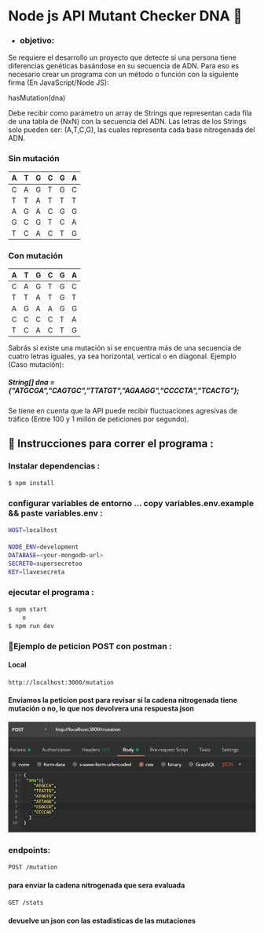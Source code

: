 # Node js API Mutant Checker DNA 🧬

- ### objetivo:
Se requiere el desarrollo un proyecto que detecte si una persona tiene diferencias genéticas basándose en su secuencia de ADN. Para eso es necesario crear un programa con un método o función con la siguiente firma (En JavaScript/Node JS):

hasMutation(dna)

Debe recibir como parámetro un array de Strings que representan cada fila de una tabla
de (NxN) con la secuencia del ADN. Las letras de los Strings solo pueden ser: (A,T,C,G), las
cuales representa cada base nitrogenada del ADN.


### Sin mutación

| A | T | G | C | G | A |
|---|---|---|---|---|---|
| C | A | G | T | G | C |
| T | T | A | T | T | T |
| A | G | A | C | G | G |
| G | C | G | T | C | A |
| T | C | A | C | T | G |

### Con mutación

| A | T | G | C | G | A |
|---|---|---|---|---|---|
| C | A | G | T | G | C |
| T | T | A | T | G | T |
| A | G | A | A | G | G |
| C | C | C | C | T | A |
| T | C | A | C | T | G |

Sabrás si existe una mutación si se encuentra más de una secuencia de cuatro letras
iguales, ya sea horizontal, vertical o en diagonal.
Ejemplo (Caso mutación):

##### String[] dna = {"ATGCGA","CAGTGC","TTATGT","AGAAGG","CCCCTA","TCACTG"};

Se tiene en cuenta que la API puede recibir fluctuaciones agresivas de tráfico (Entre 100 y 1
millón de peticiones por segundo).

## 📝 Instrucciones para correr el programa : 

### Instalar dependencias :
```sh
$ npm install
```

### configurar variables de entorno ... copy variables.env.example && paste variables.env :
```sh 
HOST=localhost

NODE_ENV=development
DATABASE=<your-mongodb-url>
SECRETO=supersecretoo
KEY=llavesecreta
```

### ejecutar el programa :
```sh
$ npm start
    o 
$ npm run dev
```

### 🚀Ejemplo de peticion POST con postman :

#### Local
```sh
http://localhost:3000/mutation
```

#### Enviamos la peticion post para revisar si la cadena nitrogenada tiene mutación o no, lo que nos devolvera una respuesta json

<p align="center"><img src="https://github.com/Kuteji/prueba_backend_N3/blob/master/public/img/peticion-example.png"><p>

###  endpoints:

```sh
POST /mutation
```
#### para enviar la cadena nitrogenada que sera evaluada

```sh
GET /stats
```
#### devuelve  un json con las estadisticas de las mutaciones


